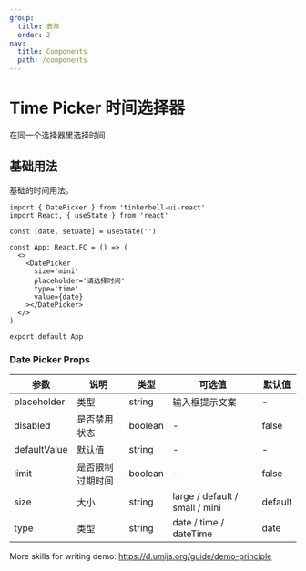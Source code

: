 ```yaml
---
group:
  title: 表单
  order: 2
nav:
  title: Components
  path: /components
---
```


# Time Picker 时间选择器

在同一个选择器里选择时间

## 基础用法

基础的时间用法。

```tsx
import { DatePicker } from 'tinkerbell-ui-react'
import React, { useState } from 'react'

const [date, setDate] = useState('')

const App: React.FC = () => (
  <>
    <DatePicker
      size='mini'
      placeholder='请选择时间'
      type='time'
      value={date}
    ></DatePicker>
  </>
)

export default App
```

### Date Picker Props

| 参数         | 说明             | 类型    | 可选值                         | 默认值  |
| ------------ | ---------------- | ------- | ------------------------------ | ------- |
| placeholder  | 类型             | string  | 输入框提示文案                 | -       |
| disabled     | 是否禁用状态     | boolean | -                              | false   |
| defaultValue | 默认值           | string  | -                              | -       |
| limit        | 是否限制过期时间 | boolean | -                              | false   |
| size         | 大小             | string  | large / default / small / mini | default |
| type         | 类型             | string  | date / time / dateTime         | date    |

More skills for writing demo: https://d.umijs.org/guide/demo-principle
